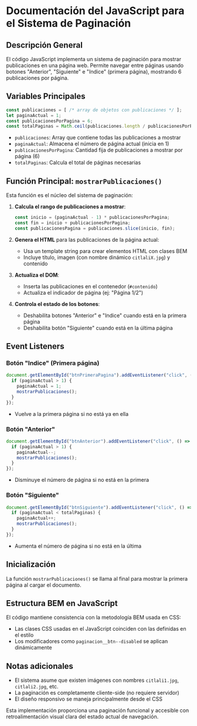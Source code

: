 # Documentación del JavaScript para el Sistema de Paginación

## Descripción General
El código JavaScript implementa un sistema de paginación para mostrar publicaciones en una página web. Permite navegar entre páginas usando botones "Anterior", "Siguiente" e "Indice" (primera página), mostrando 6 publicaciones por página.

## Variables Principales

```javascript
const publicaciones = [ /* array de objetos con publicaciones */ ];
let paginaActual = 1;
const publicacionesPorPagina = 6;
const totalPaginas = Math.ceil(publicaciones.length / publicacionesPorPagina);
```

- `publicaciones`: Array que contiene todas las publicaciones a mostrar
- `paginaActual`: Almacena el número de página actual (inicia en 1)
- `publicacionesPorPagina`: Cantidad fija de publicaciones a mostrar por página (6)
- `totalPaginas`: Calcula el total de páginas necesarias

## Función Principal: `mostrarPublicaciones()`

Esta función es el núcleo del sistema de paginación:

1. **Calcula el rango de publicaciones a mostrar**:
   ```javascript
   const inicio = (paginaActual - 1) * publicacionesPorPagina;
   const fin = inicio + publicacionesPorPagina;
   const publicacionesPagina = publicaciones.slice(inicio, fin);
   ```

2. **Genera el HTML** para las publicaciones de la página actual:
   - Usa un template string para crear elementos HTML con clases BEM
   - Incluye título, imagen (con nombre dinámico `citlaliX.jpg`) y contenido

3. **Actualiza el DOM**:
   - Inserta las publicaciones en el contenedor (`#contenido`)
   - Actualiza el indicador de página (ej: "Página 1/2")

4. **Controla el estado de los botones**:
   - Deshabilita botones "Anterior" e "Indice" cuando está en la primera página
   - Deshabilita botón "Siguiente" cuando está en la última página

## Event Listeners

### Botón "Indice" (Primera página)
```javascript
document.getElementById("btnPrimeraPagina").addEventListener("click", () => {
  if (paginaActual > 1) {
    paginaActual = 1;
    mostrarPublicaciones();
  }
});
```
- Vuelve a la primera página si no está ya en ella

### Botón "Anterior"
```javascript
document.getElementById("btnAnterior").addEventListener("click", () => {
  if (paginaActual > 1) {
    paginaActual--;
    mostrarPublicaciones();
  }
});
```
- Disminuye el número de página si no está en la primera

### Botón "Siguiente"
```javascript
document.getElementById("btnSiguiente").addEventListener("click", () => {
  if (paginaActual < totalPaginas) {
    paginaActual++;
    mostrarPublicaciones();
  }
});
```
- Aumenta el número de página si no está en la última

## Inicialización
La función `mostrarPublicaciones()` se llama al final para mostrar la primera página al cargar el documento.

## Estructura BEM en JavaScript
El código mantiene consistencia con la metodología BEM usada en CSS:
- Las clases CSS usadas en el JavaScript coinciden con las definidas en el estilo
- Los modificadores como `paginacion__btn--disabled` se aplican dinámicamente

## Notas adicionales
- El sistema asume que existen imágenes con nombres `citlali1.jpg`, `citlali2.jpg`, etc.
- La paginación es completamente cliente-side (no requiere servidor)
- El diseño responsivo se maneja principalmente desde el CSS

Esta implementación proporciona una paginación funcional y accesible con retroalimentación visual clara del estado actual de navegación.